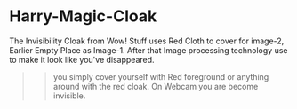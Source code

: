 # Harry-Magic-Cloak
The Invisibility Cloak from Wow! Stuff uses Red Cloth to cover for image-2, Earlier Empty Place as Image-1. After that Image processing technology use to make it look like you've disappeared.
>>you simply cover yourself with Red foreground or anything around with the red cloak. On Webcam you are become invisible.
